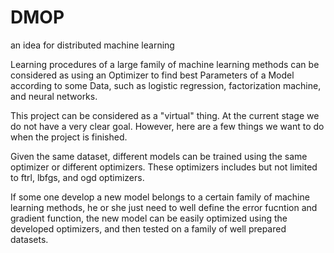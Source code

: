 # DMOP
an idea for distributed machine learning 


Learning procedures of a large family of machine learning methods can be considered as using an Optimizer to find best Parameters of a Model according to some Data, such as logistic regression, factorization machine, and neural networks. 

This project can be considered as a "virtual" thing. At the current stage we do not have a very clear goal. However, here are a few things we want to do when the project is finished.

Given the same dataset, different models can be trained using the same optimizer or different optimizers. These optimizers includes but not limited to ftrl, lbfgs, and ogd optimizers.


If some one develop a new model belongs to a certain family of machine learning methods, he or she just need to well define the error fucntion and gradient function, the new model can be easily optimized using the developed optimizers, and then tested on a family of well prepared datasets.



